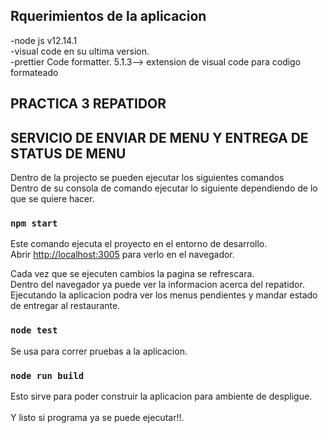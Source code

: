 ## Rquerimientos de la aplicacion

-node js v12.14.1
</br>
-visual code en su ultima version.
</br>
-prettier Code formatter. 5.1.3--> extension de visual code para codigo formateado

## PRACTICA 3 REPATIDOR

## SERVICIO DE ENVIAR DE MENU Y ENTREGA DE STATUS DE MENU

Dentro de la projecto se pueden ejecutar los siguientes comandos
<br />
Dentro de su consola de comando ejecutar lo siguiente dependiendo de lo que se quiere hacer.

### `npm start`

Este comando ejecuta el proyecto en el entorno de desarrollo.<br />
Abrir [http://localhost:3005](http://localhost:3005) para verlo en el navegador.

Cada vez que se ejecuten cambios la pagina se refrescara.<br />
Dentro del navegador ya puede ver la informacion acerca del repatidor.
Ejecutando la aplicacion podra ver los menus pendientes y mandar estado de entregar al restaurante.

### `node test`

Se usa para correr pruebas a la aplicacion.<br />

### `node run build`

Esto sirve para poder construir la aplicacion para ambiente de despligue.<br />
<br />
Y listo si programa ya se puede ejecutar!!.
